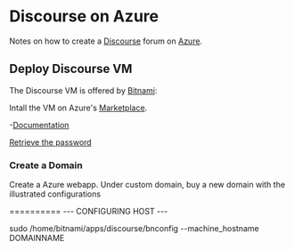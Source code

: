 # Discourse on Azure
Notes on how to create a [Discourse](https://www.discourse.org/) forum on [Azure](https://azure.microsoft.com/).

## Deploy Discourse VM
The Discourse VM is offered by [Bitnami](https://bitnami.com/):

Intall the VM on Azure's [Marketplace](https://azuremarketplace.microsoft.com/en-us/marketplace/apps/bitnami.discourse?tab=Overview).

-[Documentation](https://docs.bitnami.com/azure/apps/discourse/)

[Retrieve the password](https://docs.bitnami.com/azure/faq/#how-to-find-application-credentials)

### Create a Domain
Create a Azure webapp.
Under custom domain, buy a new domain with the illustrated configurations 

==========
--- CONFIGURING HOST ---

sudo /home/bitnami/apps/discourse/bnconfig --machine_hostname DOMAINNAME